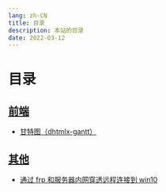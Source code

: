 ```yaml
---
lang: zh-CN
title: 目录
description: 本站的目录
date: 2022-03-12
---
```


# 目录

## [前端](../frontend/)

- [甘特图（dhtmlx-gantt）](../frontend/gannt.md)

## [其他](../others/)

- [通过 frp 和服务器内网穿透远程连接到 win10](../others/frp.md)
